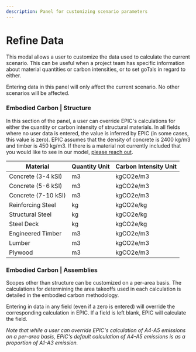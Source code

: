 ```yaml
---
description: Panel for customizing scenario parameters
---
```


# Refine Data

This modal allows a user to customize the data used to calculate the current scenario. This can be useful when a project team has specific information about material quantities or carbon intensities, or to set goTals in regard to either.&#x20;

Entering data in this panel will only affect the current scenario. No other scenarios will be affected.

### Embodied Carbon | Structure

In this section of the panel, a user can override EPIC's calculations for either the quantity or carbon intensity of structural materials. In all fields where no user data is entered, the value is inferred by EPIC (in some cases, this value is zero). EPIC assumes that the density of concrete is 2400 kg/m3 and timber is 450 kg/m3. If there is a material not currently included that you would like to see in our model, [please reach out](mailto:epic@ehdd.com).

| Material            | Quantity Unit | Carbon Intensity Unit |
| ------------------- | ------------- | --------------------- |
| Concrete (3-4 kSI)  | m3            | kgCO2e/m3             |
| Concrete (5-6 kSI)  | m3            | kgCO2e/m3             |
| Concrete (7-10 kSI) | m3            | kgCO2e/m3             |
| Reinforcing Steel   | kg            | kgCO2e/kg             |
| Structural Steel    | kg            | kgCO2e/kg             |
| Steel Deck          | kg            | kgCO2e/kg             |
| Engineered Timber   | m3            | kgCO2e/m3             |
| Lumber              | m3            | kgCO2e/m3             |
| Plywood             | m3            | kgCO2e/m3             |

### Embodied Carbon | Assemblies

Scopes other than structure can be customized on a per-area basis. The calculations for determining the area takeoffs used in each calculation is detailed in the embodied carbon methodology.&#x20;

Entering in data in any field (even if a zero is entered) will override the corresponding calculation in EPIC. If a field is left blank, EPIC will calculate the field.&#x20;

_Note that while a user can override EPIC's calculation of A4-A5 emissions on a per-area basis, EPIC's default calculation of A4-A5 emissions is as a proportion of A1-A3 emission._&#x20;
